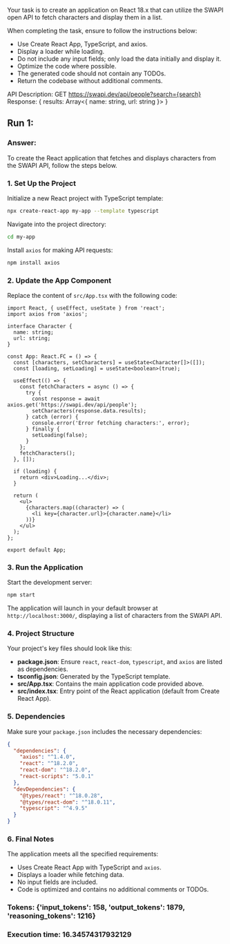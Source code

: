 Your task is to create an application on React 18.x that can utilize the SWAPI open API to fetch characters and display them in a list.

When completing the task, ensure to follow the instructions below:
- Use Create React App, TypeScript, and axios.
- Display a loader while loading.
- Do not include any input fields; only load the data initially and display it.
- Optimize the code where possible.
- The generated code should not contain any TODOs.
- Return the codebase without additional comments.

API Description:
GET https://swapi.dev/api/people?search={search}
Response:
{ results: Array<{ name: string, url: string }> }

## Run 1:
### Answer:
To create the React application that fetches and displays characters from the SWAPI API, follow the steps below.

### 1. Set Up the Project

Initialize a new React project with TypeScript template:

```bash
npx create-react-app my-app --template typescript
```

Navigate into the project directory:

```bash
cd my-app
```

Install `axios` for making API requests:

```bash
npm install axios
```

### 2. Update the App Component

Replace the content of `src/App.tsx` with the following code:

```tsx
import React, { useEffect, useState } from 'react';
import axios from 'axios';

interface Character {
  name: string;
  url: string;
}

const App: React.FC = () => {
  const [characters, setCharacters] = useState<Character[]>([]);
  const [loading, setLoading] = useState<boolean>(true);

  useEffect(() => {
    const fetchCharacters = async () => {
      try {
        const response = await axios.get('https://swapi.dev/api/people');
        setCharacters(response.data.results);
      } catch (error) {
        console.error('Error fetching characters:', error);
      } finally {
        setLoading(false);
      }
    };
    fetchCharacters();
  }, []);

  if (loading) {
    return <div>Loading...</div>;
  }

  return (
    <ul>
      {characters.map((character) => (
        <li key={character.url}>{character.name}</li>
      ))}
    </ul>
  );
};

export default App;
```

### 3. Run the Application

Start the development server:

```bash
npm start
```

The application will launch in your default browser at `http://localhost:3000/`, displaying a list of characters from the SWAPI API.

### 4. Project Structure

Your project's key files should look like this:

- **package.json**: Ensure `react`, `react-dom`, `typescript`, and `axios` are listed as dependencies.
- **tsconfig.json**: Generated by the TypeScript template.
- **src/App.tsx**: Contains the main application code provided above.
- **src/index.tsx**: Entry point of the React application (default from Create React App).

### 5. Dependencies

Make sure your `package.json` includes the necessary dependencies:

```json
{
  "dependencies": {
    "axios": "^1.4.0",
    "react": "^18.2.0",
    "react-dom": "^18.2.0",
    "react-scripts": "5.0.1"
  },
  "devDependencies": {
    "@types/react": "^18.0.28",
    "@types/react-dom": "^18.0.11",
    "typescript": "^4.9.5"
  }
}
```

### 6. Final Notes

The application meets all the specified requirements:

- Uses Create React App with TypeScript and `axios`.
- Displays a loader while fetching data.
- No input fields are included.
- Code is optimized and contains no additional comments or TODOs.

### Tokens: {'input_tokens': 158, 'output_tokens': 1879, 'reasoning_tokens': 1216}
### Execution time: 16.34574317932129
